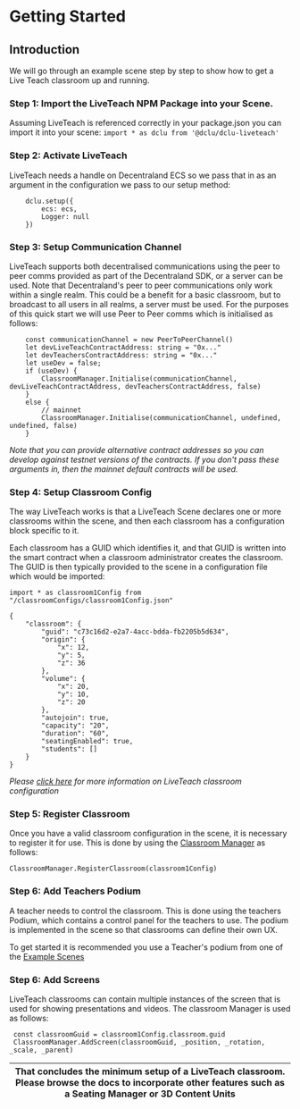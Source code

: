# Getting Started

## Introduction

We will go through an example scene step by step to show how to get a Live Teach classroom up and running.

### Step 1: Import the LiveTeach NPM Package into your Scene.

Assuming LiveTeach is referenced correctly in your package.json you can import it into your scene:
`import * as dclu from '@dclu/dclu-liveteach'`

### Step 2: Activate LiveTeach

LiveTeach needs a handle on Decentraland ECS so we pass that in as an argument in the configuration we pass to our setup method:

```
    dclu.setup({
        ecs: ecs,
        Logger: null
    })
```

### Step 3: Setup Communication Channel

LiveTeach supports both decentralised communications using the peer to peer comms provided as part of the Decentraland SDK, or a server can be used. Note that Decentraland's peer to peer communications only work within a single realm. This could be a benefit for a basic classroom, but to broadcast to all users in all realms, a server must be used.
For the purposes of this quick start we will use Peer to Peer comms which is initialised as follows:
```
    const communicationChannel = new PeerToPeerChannel()
    let devLiveTeachContractAddress: string = "0x..."
    let devTeachersContractAddress: string = "0x..."
    let useDev = false;
    if (useDev) {
        ClassroomManager.Initialise(communicationChannel, devLiveTeachContractAddress, devTeachersContractAddress, false)
    }
    else {
        // mainnet
        ClassroomManager.Initialise(communicationChannel, undefined, undefined, false)
    }
```
_Note that you can provide alternative contract addresses so you can develop against testnet versions of the contracts. If you don't pass these arguments in, then the mainnet default contracts will be used._ 

### Step 4: Setup Classroom Config

The way LiveTeach works is that a LiveTeach Scene declares one or more classrooms within the scene, and then each classroom has a configuration block specific to it. 

Each classroom has a GUID which identifies it, and that GUID is written into the smart contract when a classroom administrator creates the classroom. The GUID is then typically provided to the scene in a configuration file which would be imported:
```
import * as classroom1Config from "/classroomConfigs/classroom1Config.json"
```


```
{
    "classroom": {
        "guid": "c73c16d2-e2a7-4acc-bdda-fb2205b5d634",
        "origin": {
            "x": 12,
            "y": 5,
            "z": 36
        },
        "volume": {
            "x": 20,
            "y": 10,
            "z": 20
        },
        "autojoin": true,
        "capacity": "20",
        "duration": "60",
        "seatingEnabled": true,
        "students": []
    }
}
```
_Please <a href>click here</a> for  more information on LiveTeach classroom configuration_ 

### Step 5: Register Classroom

Once you have a valid classroom configuration in the scene, it is necessary to register it for use.
This is done by using the [Classroom Manager](https://www.google.com) as follows:

```
ClassroomManager.RegisterClassroom(classroom1Config)
```

### Step 6: Add Teachers Podium

A teacher needs to control the classroom. This is done using the teachers Podium, which contains a control panel for the teachers to use. The podium is implemented in the scene so that classrooms can define their own UX. 

To get started it is recommended you use a Teacher's podium from one of the [Example Scenes](https://www.google.com)

### Step 6: Add Screens

LiveTeach classrooms can contain multiple instances of the screen that is used for showing presentations and videos. The classroom Manager is used as follows:

``` 
 const classroomGuid = classroom1Config.classroom.guid
 ClassroomManager.AddScreen(classroomGuid, _position, _rotation, _scale, _parent)
```

| That concludes the minimum setup of a LiveTeach classroom. Please browse the docs to incorporate other features such as a Seating Manager or 3D  Content Units |
|----------------------------------------------------------------------------------------------------------------------------------------------------------------|

